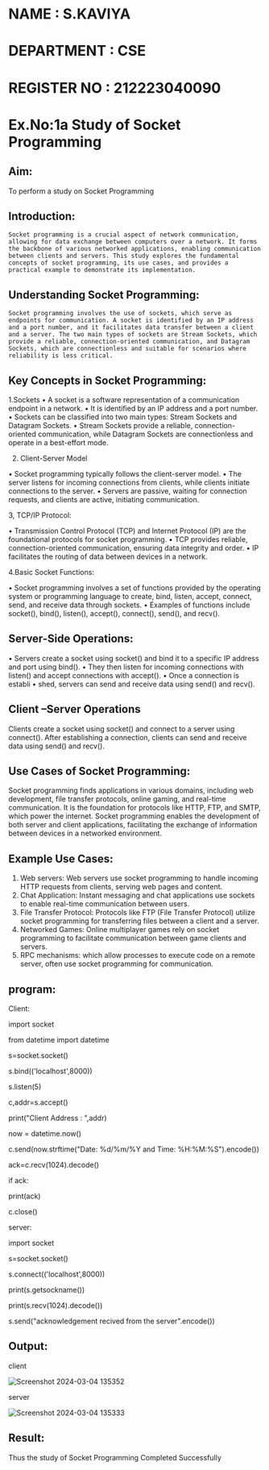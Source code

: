 # NAME : S.KAVIYA
# DEPARTMENT : CSE
# REGISTER NO : 212223040090
# Ex.No:1a  			Study of Socket Programming

## Aim: 
To perform a study on Socket Programming
## Introduction:

 	Socket programming is a crucial aspect of network communication, allowing for data exchange between computers over a network. It forms the backbone of various networked applications, enabling communication between clients and servers. This study explores the fundamental concepts of socket programming, its use cases, and provides a practical example to demonstrate its implementation.
## Understanding Socket Programming:
	Socket programming involves the use of sockets, which serve as endpoints for communication. A socket is identified by an IP address and a port number, and it facilitates data transfer between a client and a server. The two main types of sockets are Stream Sockets, which provide a reliable, connection-oriented communication, and Datagram Sockets, which are connectionless and suitable for scenarios where reliability is less critical.
## Key Concepts in Socket Programming:
1.Sockets
•	A socket is a software representation of a communication endpoint in a network.
•	It is identified by an IP address and a port number.
•	Sockets can be classified into two main types: Stream Sockets and Datagram Sockets.
•	Stream Sockets provide a reliable, connection-oriented communication, while Datagram Sockets are connectionless and operate in a best-effort mode.

2. Client-Server Model

•	Socket programming typically follows the client-server model.
•	The server listens for incoming connections from clients, while clients initiate connections to the server.
•	Servers are passive, waiting for connection requests, and clients are active, initiating communication.

3, TCP/IP Protocol:

•	Transmission Control Protocol (TCP) and Internet Protocol (IP) are the foundational protocols for socket programming.
•	TCP provides reliable, connection-oriented communication, ensuring data integrity and order.
•	IP facilitates the routing of data between devices in a network.

4.Basic Socket Functions:

•	Socket programming involves a set of functions provided by the operating system or programming language to create, bind, listen, accept, connect, send, and receive data through sockets.
•	Examples of functions include socket(), bind(), listen(), accept(), connect(), send(), and recv().

## Server-Side Operations:

•	Servers create a socket using socket() and bind it to a specific IP address and port using bind().
•	They then listen for incoming connections with listen() and accept connections with accept().
•	Once a connection is establi
•	shed, servers can send and receive data using send() and recv().

## Client –Server Operations

Clients create a socket using socket() and connect to a server using connect().
After establishing a connection, clients can send and receive data using send() and recv().

## Use Cases of Socket Programming:
Socket programming finds applications in various domains, including web development, file transfer protocols, online gaming, and real-time communication. It is the foundation for protocols like HTTP, FTP, and SMTP, which power the internet. Socket programming enables the development of both server and client applications, facilitating the exchange of information between devices in a networked environment.
## Example Use Cases:

1.	Web servers: Web servers use socket programming to handle incoming HTTP requests from clients, serving web pages and content.
2.	Chat Application: Instant messaging and chat applications use sockets to enable real-time communication between users.
3.	File Transfer Protocol: Protocols like FTP (File Transfer Protocol) utilize socket programming for transferring files between a client and a server.
4.	Networked Games: Online multiplayer games rely on socket programming to facilitate communication between game clients and servers.
5.	RPC mechanisms: which allow processes to execute code on a remote server, often use socket programming for communication.

## program:

Client:

import socket

from datetime import datetime

s=socket.socket()

s.bind(('localhost',8000))

s.listen(5)

c,addr=s.accept()

print("Client Address : ",addr)

now = datetime.now()

c.send(now.strftime("Date: %d/%m/%Y and Time: %H:%M:%S").encode())

ack=c.recv(1024).decode()

if ack:

 print(ack)
 
c.close()

server:

import socket

s=socket.socket()

s.connect(('localhost',8000))

print(s.getsockname())

print(s.recv(1024).decode())

s.send("acknowledgement recived from the server".encode())

## Output:

client

![Screenshot 2024-03-04 135352](https://github.com/KAVIYASHANMUGAM19/SocketStudy/assets/155141139/f0684aba-dd41-435f-b3b5-2b53a62fd9c2)



server

![Screenshot 2024-03-04 135333](https://github.com/KAVIYASHANMUGAM19/SocketStudy/assets/155141139/6a606eda-976d-4b47-874b-582335aec84c)


      
## Result:
Thus the study of Socket Programming Completed Successfully
